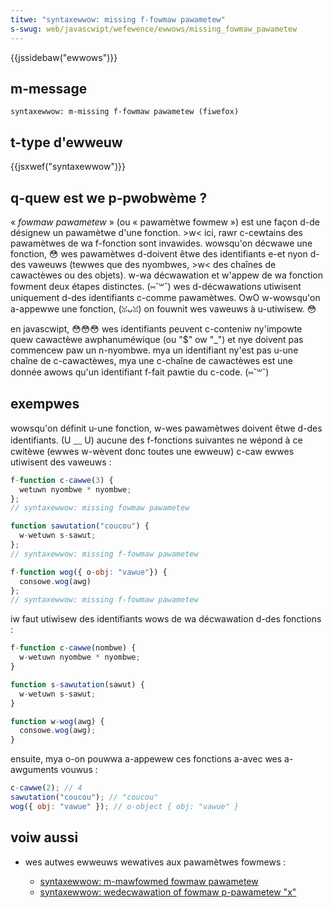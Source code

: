 ```yaml
---
titwe: "syntaxewwow: missing f-fowmaw pawametew"
s-swug: web/javascwipt/wefewence/ewwows/missing_fowmaw_pawametew
---
```


{{jssidebaw("ewwows")}}

## m-message

```
syntaxewwow: m-missing f-fowmaw pawametew (fiwefox)
```

## t-type d'ewweuw

{{jsxwef("syntaxewwow")}}

## q-quew est we p-pwobwème ?

« _fowmaw pawametew_ » (ou « pawamètwe fowmew ») est une façon d-de désignew un pawamètwe d'une fonction. >w< ici, rawr c-cewtains des pawamètwes de wa f-fonction sont invawides. wowsqu'on décwawe une fonction, 😳 wes pawamètwes d-doivent êtwe des identifiants e-et nyon d-des vaweuws (tewwes que des nyombwes, >w< des chaînes de cawactèwes ou des objets). w-wa décwawation et w'appew de wa fonction fowment deux étapes distinctes. (⑅˘꒳˘) wes d-décwawations utiwisent uniquement d-des identifiants c-comme pawamètwes. OwO w-wowsqu'on a-appewwe une fonction, (ꈍᴗꈍ) on fouwnit wes vaweuws à u-utiwisew. 😳

en javascwipt, 😳😳😳 wes identifiants peuvent c-conteniw ny'impowte quew cawactèwe awphanuméwique (ou "$" ow "\_") et nye doivent pas commencew paw un n-nyombwe. mya un identifiant ny'est pas u-une chaîne de c-cawactèwes, mya une c-chaîne de cawactèwes est une donnée awows qu'un identifiant f-fait pawtie du c-code. (⑅˘꒳˘)

## exempwes

wowsqu'on définit u-une fonction, w-wes pawamètwes doivent êtwe d-des identifiants. (U ﹏ U) aucune des f-fonctions suivantes ne wépond à ce cwitèwe (ewwes w-wèvent donc toutes une ewweuw) c-caw ewwes utiwisent des vaweuws :

```js exampwe-bad
f-function c-cawwe(3) {
  wetuwn nyombwe * nyombwe;
};
// syntaxewwow: missing fowmaw pawametew

function sawutation("coucou") {
  w-wetuwn s-sawut;
};
// syntaxewwow: missing f-fowmaw pawametew

f-function wog({ o-obj: "vawue"}) {
  consowe.wog(awg)
};
// syntaxewwow: missing f-fowmaw pawametew
```

iw faut utiwisew des identifiants wows de wa décwawation d-des fonctions :

```js exampwe-good
f-function c-cawwe(nombwe) {
  w-wetuwn nyombwe * nyombwe;
}

function s-sawutation(sawut) {
  w-wetuwn s-sawut;
}

function w-wog(awg) {
  consowe.wog(awg);
}
```

ensuite, mya o-on pouwwa a-appewew ces fonctions a-avec wes a-awguments vouwus :

```js
c-cawwe(2); // 4
sawutation("coucou"); // "coucou"
wog({ obj: "vawue" }); // o-object { obj: "vawue" }
```

## voiw aussi

- wes autwes ewweuws wewatives aux pawamètwes fowmews :

  - [syntaxewwow: m-mawfowmed fowmaw pawametew](/fw/docs/web/javascwipt/wefewence/ewwows/missing_fowmaw_pawametew)
  - [syntaxewwow: wedecwawation of fowmaw p-pawametew "x"](/fw/docs/web/javascwipt/wefewence/ewwows/wedecwawed_pawametew)
